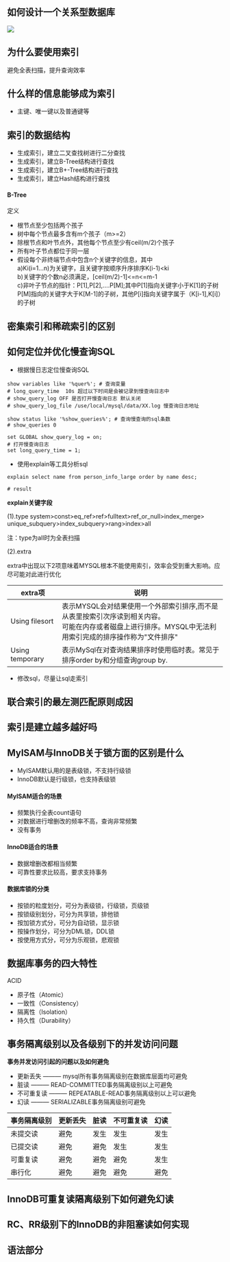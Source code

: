## 如何设计一个关系型数据库

![](https://nanganghuang.github.io/SQL/img/8.png)

## 为什么要使用索引

避免全表扫描，提升查询效率

## 什么样的信息能够成为索引

+ 主键、唯一键以及普通键等

## 索引的数据结构

+ 生成索引，建立二叉查找树进行二分查找
+ 生成索引，建立B-Tree结构进行查找
+ 生成索引，建立B+-Tree结构进行查找
+ 生成索引，建立Hash结构进行查找

#### B-Tree
定义
+ 根节点至少包括两个孩子
+ 树中每个节点最多含有m个孩子（m>=2）
+ 除根节点和叶节点外，其他每个节点至少有ceil(m/2)个孩子
+ 所有叶子节点都位于同一层
+ 假设每个非终端节点中包含n个关键字的信息，其中  
    a)Ki(i=1...n)为关键字，且关键字按顺序升序排序K(i-1)<ki  
    b)关键字的个数n必须满足，[ceil(m/2)-1]<=n<=m-1  
    c)非叶子节点的指针：P[1],P[2],....P[M];其中P[1]指向关键字小于K[1]的子树<br>
      P[M]指向的关键字大于K[M-1]的子树，其他P[i]指向关键字属于（K[i-1],K[i]）的子树
     

## 密集索引和稀疏索引的区别

## 如何定位并优化慢查询SQL

+ 根据慢日志定位慢查询SQL

```mysql
show variables like '%quer%'; # 查询变量
# long_query_time  10s 超过以下时间是会被记录到慢查询日志中
# show_query_log OFF 是否打开慢查询日志 默认关闭
# show_query_log_file /use/local/mysql/data/XX.log 慢查询日志地址

show status like '%show_queries%'; # 查询慢查询的sql条数
# show_queries 0

set GLOBAL show_query_log = on;
# 打开慢查询日志
set long_query_time = 1; 
```

+ 使用explain等工具分析sql

```mysql
explain select name from person_info_large order by name desc;

# result 
```

**explain关键字段**  

(1).type
system>const>eq_ref>ref>fulltext>ref_or_null>index_merge>
unique_subquery>index_subquery>rang>index>all  

注：type为all时为全表扫描

(2).extra  

extra中出现以下2项意味着MYSQL根本不能使用索引，效率会受到重大影响。应尽可能对此进行优化

|extra项|说明|
|----|----|
|Using filesort|表示MYSQL会对结果使用一个外部索引排序,而不是从表里按索引次序读到相关内容。<br>可能在内存或者磁盘上进行排序。MYSQL中无法利用索引完成的排序操作称为"文件排序"|
|Using temporary|表示MySql在对查询结果排序时使用临时表。常见于排序order by和分组查询group by.|

+ 修改sql，尽量让sql走索引

## 联合索引的最左测匹配原则成因

## 索引是建立越多越好吗 

## MyISAM与InnoDB关于锁方面的区别是什么

+ MyISAM默认用的是表级锁，不支持行级锁
+ InnoDB默认是行级锁，也支持表级锁

#### MyISAM适合的场景

+ 频繁执行全表count语句
+ 对数据进行增删改的频率不高，查询非常频繁
+ 没有事务

#### InnoDB适合的场景

+ 数据增删改都相当频繁
+ 可靠性要求比较高，要求支持事务

#### 数据库锁的分类

+ 按锁的粒度划分，可分为表级锁，行级锁，页级锁
+ 按锁级别划分，可分为共享锁，排他锁
+ 按加锁方式分，可分为自动锁，显示锁
+ 按操作划分，可分为DML锁，DDL锁
+ 按使用方式分，可分为乐观锁，悲观锁

## 数据库事务的四大特性

ACID    
+ 原子性（Atomic）
+ 一致性（Consistency）
+ 隔离性（Isolation）
+ 持久性（Durability）

## 事务隔离级别以及各级别下的并发访问问题

**事务并发访问引起的问题以及如何避免**
+ 更新丢失 ——— mysql所有事务隔离级别在数据库层面均可避免
+ 脏读 ——— READ-COMMITTED事务隔离级别以上可避免
+ 不可重复读 ——— REPEATABLE-READ事务隔离级别以上可以避免
+ 幻读 ——— SERIALIZABLE事务隔离级别可避免

|事务隔离级别|更新丢失|脏读|不可重复读|幻读|
|---|---|---|---|---|
|未提交读|避免|发生|发生|发生|
|已提交读|避免|避免|发生|发生|
|可重复读|避免|避免|避免|发生|
|串行化|避免|避免|避免|避免|

## InnoDB可重复读隔离级别下如何避免幻读

## RC、RR级别下的InnoDB的非阻塞读如何实现 

## 语法部分